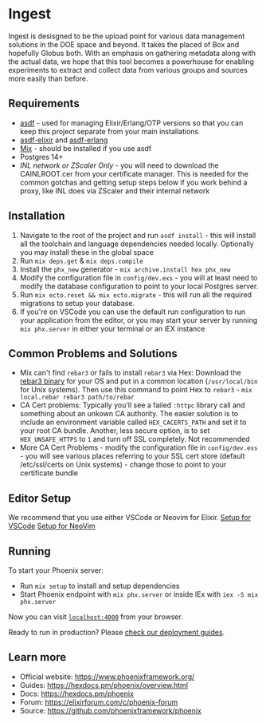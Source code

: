# Ingest

Ingest is desisgned to be the upload point for various data management solutions in the DOE space and beyond. It takes the placed of Box and hopefully Globus both. With an emphasis on gathering metadata along with the actual data, we hope that this tool becomes a powerhouse for enabling experiments to extract and collect data from various groups and sources more easily than before.

## Requirements
- [asdf](https://asdf-vm.com/) - used for managing Elixir/Erlang/OTP versions so that you can keep this project separate from your main installations
- [asdf-elixir](https://github.com/asdf-vm/asdf-elixir) and [asdf-erlang](https://github.com/asdf-vm/asdf-erlang)
- [Mix](https://elixir-lang.org/getting-started/mix-otp/introduction-to-mix.html) - should be installed if you use asdf
- Postgres 14+
- *INL network or ZScaler Only* - you will need to download the CAINLROOT.cer from your certificate manager. This is needed for the common gotchas and getting setup steps below if you work behind a proxy, like INL does via ZScaler and their internal network

## Installation
1. Navigate to the root of the project and run `asdf install` - this will install all the toolchain and language dependencies needed locally. Optionally you may install these in the global space
2. Run `mix deps.get` & `mix deps.compile`
3. Install the `phx_new` generator - `mix archive.install hex phx_new`
4. Modify the configuration file in `config/dev.exs` - you will at least need to modify the database configuration to point to your local Postgres server.
5. Run `mix ecto.reset && mix ecto.migrate` - this will run all the required migrations to setup your database.
6. If you're on VSCode you can use the default run configuration to run your application from the editor, or you may start your server by running `mix phx.server` in either your terminal or an iEX instance


## Common Problems and Solutions
- Mix can't find `rebar3` or fails to install `rebar3` via Hex: Download the [rebar3 binary](https://rebar3.org/) for your OS and put in a common location (`/usr/local/bin` for Unix systems). Then use this command to point Hex to `rebar3` - `mix local.rebar rebar3 path/to/rebar`
- CA Cert problems: Typically you'll see a failed `:httpc` library call and something about an unkown CA authority. The easier solution is to include an environment variable called `HEX_CACERTS_PATH` and set it to your root CA bundle. Another, less secure option, is to set `HEX_UNSAFE_HTTPS` to `1` and turn off SSL completely. Not recommended  
- More CA Cert Problems - modify the configuration file in `config/dev.exs` - you will see various places referring to your SSL cert store (default /etc/ssl/certs on Unix systems) - change those to point to your certificate bundle


## Editor Setup
We recommend that you use either VSCode or Neovim for Elixir. 
[Setup for VSCode](https://fly.io/phoenix-files/setup-vscode-for-elixir-development/)
[Setup for NeoVim](https://elixirforum.com/t/neovim-elixir-setup-configuration-from-scratch-guide/46310)

## Running
To start your Phoenix server:

  * Run `mix setup` to install and setup dependencies
  * Start Phoenix endpoint with `mix phx.server` or inside IEx with `iex -S mix phx.server`

Now you can visit [`localhost:4000`](http://localhost:4000) from your browser.

Ready to run in production? Please [check our deployment guides](https://hexdocs.pm/phoenix/deployment.html).

## Learn more

  * Official website: https://www.phoenixframework.org/
  * Guides: https://hexdocs.pm/phoenix/overview.html
  * Docs: https://hexdocs.pm/phoenix
  * Forum: https://elixirforum.com/c/phoenix-forum
  * Source: https://github.com/phoenixframework/phoenix
